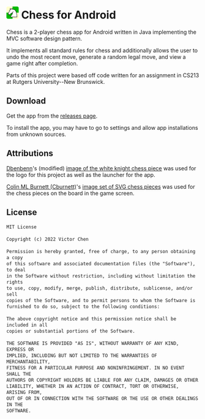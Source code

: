 # ![logo.png](resources/logo.png) Chess for Android

Chess is a 2-player chess app for Android written in Java implementing the MVC software design pattern.

It implements all standard rules for chess and additionally allows the user to undo the most recent move, generate a random legal move, and view a game right after completion.

Parts of this project were based off code written for an assignment in CS213 at Rutgers University--New Brunswick.

## Download

Get the app from the [releases page](https://github.com/victorchen796/chess-app/releases).

To install the app, you may have to go to settings and allow app installations from unknown sources.

## Attributions

[Dbenbenn](https://commons.wikimedia.org/wiki/User:Dbenbenn)'s (modified) [image of the white knight chess piece](https://commons.wikimedia.org/wiki/File:Chess_tile_nl.svg) was used for the logo for this project as well as the launcher for the app.

[Colin ML Burnett (Cburnett)](https://commons.wikimedia.org/wiki/User:Cburnett)'s [image set of SVG chess pieces](https://commons.wikimedia.org/wiki/Category:SVG_chess_pieces) was used for the chess pieces on the board in the game screen.

## License

    MIT License

    Copyright (c) 2022 Victor Chen

    Permission is hereby granted, free of charge, to any person obtaining a copy
    of this software and associated documentation files (the "Software"), to deal
    in the Software without restriction, including without limitation the rights
    to use, copy, modify, merge, publish, distribute, sublicense, and/or sell
    copies of the Software, and to permit persons to whom the Software is
    furnished to do so, subject to the following conditions:

    The above copyright notice and this permission notice shall be included in all
    copies or substantial portions of the Software.

    THE SOFTWARE IS PROVIDED "AS IS", WITHOUT WARRANTY OF ANY KIND, EXPRESS OR
    IMPLIED, INCLUDING BUT NOT LIMITED TO THE WARRANTIES OF MERCHANTABILITY,
    FITNESS FOR A PARTICULAR PURPOSE AND NONINFRINGEMENT. IN NO EVENT SHALL THE
    AUTHORS OR COPYRIGHT HOLDERS BE LIABLE FOR ANY CLAIM, DAMAGES OR OTHER
    LIABILITY, WHETHER IN AN ACTION OF CONTRACT, TORT OR OTHERWISE, ARISING FROM,
    OUT OF OR IN CONNECTION WITH THE SOFTWARE OR THE USE OR OTHER DEALINGS IN THE
    SOFTWARE.
